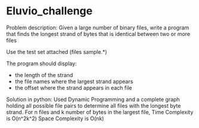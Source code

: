 # Eluvio_challenge

Problem description:
Given a large number of binary files, write a program that finds the
longest strand of bytes that is identical between two or more files

Use the test set attached (files sample.*)

The program should display:
- the length of the strand
- the file names where the largest strand appears
- the offset where the strand appears in each file

Solution in python:
Used Dynamic Programming and a complete graph holding all possible file pairs to determine all files with the longest byte strand.
For n files and k number of bytes in the largest file,
Time Complexity is O(n^2k^2)
Space Complexity is O(nk)

